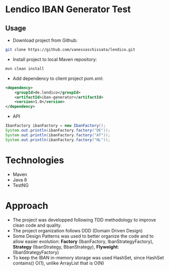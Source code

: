 # Lendico IBAN Generator Test

## Usage

- Download project from Github:
```bash
git clone https://github.com/vanessaschissato/lendico.git
```

- Install project to local Maven repository:
```bash
mvn clean install
```

- Add dependency to client project pom.xml:
```xml
<dependency>
	<groupId>de.lendico</groupId>
	<artifactId>iban-generator</artifactId>
	<version>1.0</version>
</dependency>
```

- API
```java
IbanFactory ibanFactory = new IbanFactory();
System.out.println(ibanFactory.factory("DE"));
System.out.println(ibanFactory.factory("AT"));
System.out.println(ibanFactory.factory("NL"));
```

# Technologies
- Maven
- Java 8 
- TestNG

# Approach
- The project was developped following TDD methodology to improve clean code and quality.
- The project organization follows DDD (Domain Driven Design)
- Some Design Patterns was used to better organize the code and to allow easier evolution: **Factory** (IbanFactory, IbanStrategyFactory), **Strategy** (IbanStrategy, BbanStrategy), **Flyweight**: (IbanStrategyFactory)
- To keep the IBAN in-memory storage was used HashSet, since HashSet contains() O(1), unlike ArrayList that is O(N)
